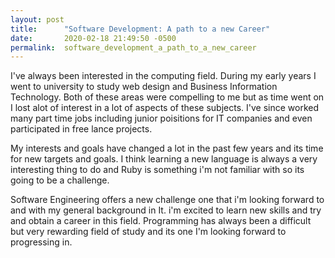 ```yaml
---
layout: post
title:      "Software Development: A path to a new Career"
date:       2020-02-18 21:49:50 -0500
permalink:  software_development_a_path_to_a_new_career
---
```



I've always been interested in the computing field. During my early years I went to university to study web design and Business Information Technology. Both of these areas were compelling to me but as time went on I lost alot of interest in a lot of aspects of these subjects. I've since worked many part time jobs including junior poisitions for IT companies and even participated in free lance projects.

My interests and goals have changed a lot in the past few years and its time for new targets and goals. I think learning a new language is always a very interesting thing to do and Ruby is something i'm not familiar with so its going to be a challenge.

Software Engineering offers a new challenge one that i'm looking forward to and with my general background in It. i'm excited to learn new skills and try and obtain a career in this field. Programming has always been a difficult but very rewarding field of study and its one I'm looking forward to progressing in. 

